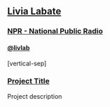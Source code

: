 ## [Livia Labate]()

### [NPR - National Public Radio](http://www.npr.org/)

#### [@livlab](http://twitter.com/livlab)

[vertical-sep]

### <a target="_blank" href="URL">Project Title</a>

Project description

<!-- .element: class="proj_desc"-->

<a target="_blank" href="">
    <img alt="" class="img_60" data-src="images/livia1.jpg"></img>
</a>